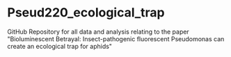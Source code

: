 # Pseud220_ecological_trap
GitHub Repository for all data and analysis relating to the paper "Bioluminescent Betrayal: Insect-pathogenic fluorescent Pseudomonas can create an ecological trap for aphids"
